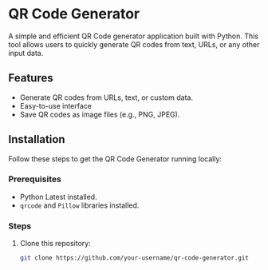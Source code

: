 # QR Code Generator

A simple and efficient QR Code generator application built with Python. This tool allows users to quickly generate QR codes from text, URLs, or any other input data.

## Features

- Generate QR codes from URLs, text, or custom data.
- Easy-to-use interface 
- Save QR codes as image files (e.g., PNG, JPEG).

## Installation

Follow these steps to get the QR Code Generator running locally:

### Prerequisites

- Python Latest installed.
- `qrcode` and `Pillow` libraries installed.

### Steps

1. Clone this repository:

   ```bash
   git clone https://github.com/your-username/qr-code-generator.git
